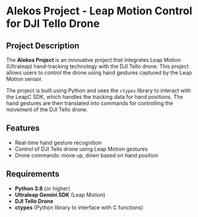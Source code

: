 # Alekos Project - Leap Motion Control for DJI Tello Drone

## Project Description

The **Alekos Project** is an innovative project that integrates Leap Motion (Ultraleap) hand-tracking technology with the DJI Tello drone. 
This project allows users to control the drone using hand gestures captured by the Leap Motion sensor.

The project is built using Python and uses the `ctypes` library to interact with the LeapC SDK, which handles the tracking data for hand positions. 
The hand gestures are then translated into commands for controlling the movement of the DJI Tello drone.

## Features

- Real-time hand gesture recognition
- Control of DJI Tello drone using Leap Motion gestures
- Drone commands: move up, down based on hand position

## Requirements

- **Python 3.8** (or higher)
- **Ultraleap Gemini SDK** (Leap Motion)
- **DJI Tello Drone**
- **ctypes** (Python library to interface with C functions)

